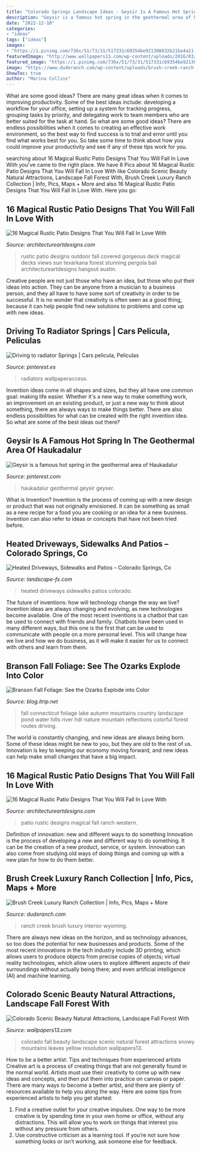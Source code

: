 ```yaml
---
title: "Colorado Springs Landscape Ideas - Geysir Is A Famous Hot Spring In The Geothermal Area Of Haukadalur"
description: "Geysir is a famous hot spring in the geothermal area of haukadalur"
date: "2022-12-10"
categories:
- "ideas"
tags: ["ideas"]
images:
- "https://i.pinimg.com/736x/51/73/31/517331c69354be921308832b21ba4a11--radiator-springs-radiators.jpg"
featuredImage: "http://www.wallpapers13.com/wp-content/uploads/2016/03/Colorado-scenic-beauty-natural-attractions-landscape-Fall-forest-with-yellow-leaves-icrveni-snowy-mountains.jpg"
featured_image: "https://i.pinimg.com/736x/51/73/31/517331c69354be921308832b21ba4a11--radiator-springs-radiators.jpg"
image: "https://www.duderanch.com/wp-content/uploads/brush-creek-ranch-interior.jpg"
ShowToc: true
author: "Marina Collins"
---
```



What are some good ideas?
There are many great ideas when it comes to improving productivity. Some of the best ideas include: developing a workflow for your office, setting up a system for tracking progress, grouping tasks by priority, and delegating work to team members who are better suited for the task at hand. So what are some good ideas? There are endless possibilities when it comes to creating an effective work environment, so the best way to find success is to trial and error until you find what works best for you. So take some time to think about how you could improve your productivity and see if any of these tips work for you.

	

		
searching about 16 Magical Rustic Patio Designs That You Will Fall In Love With you've came to the right place. We have 8 Pics about 16 Magical Rustic Patio Designs That You Will Fall In Love With like Colorado Scenic Beauty Natural Attractions, Landscape Fall Forest With, Brush Creek Luxury Ranch Collection | Info, Pics, Maps + More and also 16 Magical Rustic Patio Designs That You Will Fall In Love With. Here you go:
		
    
## 16 Magical Rustic Patio Designs That You Will Fall In Love With

<img loading=lazy src="https://www.architectureartdesigns.com/wp-content/uploads/2016/10/16-Magical-Rustic-Patio-Designs-That-You-Will-Fall-In-Love-With-10.jpg" onerror="this.onerror=null;this.src='https://tse1.mm.bing.net/th?id=OIP.n8m92CNtwqeV5OEI5QBn0AHaE8&amp;pid=15.1';" alt="16 Magical Rustic Patio Designs That You Will Fall In Love With">

_Source: architectureartdesigns.com_

>rustic patio designs outdoor fall covered gorgeous deck magical decks views sun texarkana forest stunning pergola bali architectureartdesigns hangout austin. 

	

Creative people are not just those who have an idea, but those who put their ideas into action. They can be anyone from a musician to a business person, and they all have to have some sort of creativity in order to be successful. It is no wonder that creativity is often seen as a good thing, because it can help people find new solutions to problems and come up with new ideas.

    
## Driving To Radiator Springs | Cars Pelicula, Peliculas

<img loading=lazy src="https://i.pinimg.com/736x/51/73/31/517331c69354be921308832b21ba4a11--radiator-springs-radiators.jpg" onerror="this.onerror=null;this.src='https://tse2.mm.bing.net/th?id=OIP.diFW9ZNXb6aOjuRivTDyugE8DF&amp;pid=15.1';" alt="Driving to radiator Springs | Cars pelicula, Peliculas">

_Source: pinterest.es_

>radiators wallpaperaccess. 

	

Invention ideas come in all shapes and sizes, but they all have one common goal: making life easier. Whether it's a new way to make something work, an improvement on an existing product, or just a new way to think about something, there are always ways to make things better. There are also endless possibilities for what can be created with the right invention idea. So what are some of the best ideas out there?

    
## Geysir Is A Famous Hot Spring In The Geothermal Area Of Haukadalur

<img loading=lazy src="https://i.pinimg.com/736x/ec/e9/98/ece998a7a1c019d68acc27c9e00db9df.jpg" onerror="this.onerror=null;this.src='https://tse1.mm.bing.net/th?id=OIP.VHCQ21Dq_df4rd-u_b3AHwHaHa&amp;pid=15.1';" alt="Geysir is a famous hot spring in the geothermal area of Haukadalur">

_Source: pinterest.com_

>haukadalur geothermal geysir geyser. 

	

What is Invention?
Invention is the process of coming up with a new design or product that was not originally envisioned. It can be something as small as a new recipe for a food you are cooking or an idea for a new business. Invention can also refer to ideas or concepts that have not been tried before.

    
## Heated Driveways, Sidewalks And Patios – Colorado Springs, Co

<img loading=lazy src="https://www.landscape-fx.com/wp-content/uploads/2020/11/ss_heated_driveways_07.jpg" onerror="this.onerror=null;this.src='https://tse4.mm.bing.net/th?id=OIP.D52YflzyXx6w66rd0EsM8wHaEY&amp;pid=15.1';" alt="Heated Driveways, Sidewalks and Patios – Colorado Springs, Co">

_Source: landscape-fx.com_

>heated driveways sidewalks patios colorado. 

	

The future of inventions: how will technology change the way we live?
Invention ideas are always changing and evolving, as new technologies become available. One of the most recent inventions is a chatbot that can be used to connect with friends and family. Chatbots have been used in many different ways, but this one is the first that can be used to communicate with people on a more personal level. This will change how we live and how we do business, as it will make it easier for us to connect with others and learn from them.

    
## Branson Fall Foliage: See The Ozarks Explode Into Color

<img loading=lazy src="https://blog.itrip.net/wp-content/uploads/2013/09/branson-fall-foliage-itrip-vacations.jpg" onerror="this.onerror=null;this.src='https://tse4.mm.bing.net/th?id=OIP.URHTdT2gVjrO9Aq0hoePzgHaEJ&amp;pid=15.1';" alt="Branson Fall Foliage: See the Ozarks Explode into Color">

_Source: blog.itrip.net_

>fall connecticut foliage lake autumn mountains country landscape pond water hills river hdr nature mountain reflections colorful forest routes driving. 

	

The world is constantly changing, and new ideas are always being born. Some of these ideas might be new to you, but they are old to the rest of us. Innovation is key to keeping our economy moving forward, and new ideas can help make small changes that have a big impact.

    
## 16 Magical Rustic Patio Designs That You Will Fall In Love With

<img loading=lazy src="https://www.architectureartdesigns.com/wp-content/uploads/2016/10/16-Magical-Rustic-Patio-Designs-That-You-Will-Fall-In-Love-With-14-630x420.jpg" onerror="this.onerror=null;this.src='https://tse1.mm.bing.net/th?id=OIP.khSajK5RMl4bHjl2XdNzYgHaE8&amp;pid=15.1';" alt="16 Magical Rustic Patio Designs That You Will Fall In Love With">

_Source: architectureartdesigns.com_

>patio rustic designs magical fall ranch western. 

	

Definition of innovation: new and different ways to do something
Innovation is the process of developing a new and different way to do something. It can be the creation of a new product, service, or system. Innovation can also come from studying old ways of doing things and coming up with a new plan for how to do them better.

    
## Brush Creek Luxury Ranch Collection | Info, Pics, Maps + More

<img loading=lazy src="https://www.duderanch.com/wp-content/uploads/brush-creek-ranch-interior.jpg" onerror="this.onerror=null;this.src='https://tse4.mm.bing.net/th?id=OIP.t8irS9lrJKZZ3LCyJVhuqgHaE-&amp;pid=15.1';" alt="Brush Creek Luxury Ranch Collection | Info, Pics, Maps + More">

_Source: duderanch.com_

>ranch creek brush luxury interior wyoming. 

	

There are always new ideas on the horizon, and as technology advances, so too does the potential for new businesses and products. Some of the most recent innovations in the tech industry include 3D printing, which allows users to produce objects from precise copies of objects; virtual reality technologies, which allow users to explore different aspects of their surroundings without actually being there; and even artificial intelligence (AI) and machine learning.

    
## Colorado Scenic Beauty Natural Attractions, Landscape Fall Forest With

<img loading=lazy src="http://www.wallpapers13.com/wp-content/uploads/2016/03/Colorado-scenic-beauty-natural-attractions-landscape-Fall-forest-with-yellow-leaves-icrveni-snowy-mountains.jpg" onerror="this.onerror=null;this.src='https://tse2.mm.bing.net/th?id=OIP.xJnDkA4kpX95hSwBLS-RdAHaEo&amp;pid=15.1';" alt="Colorado Scenic Beauty Natural Attractions, Landscape Fall Forest With">

_Source: wallpapers13.com_

>colorado fall beauty landscape scenic natural forest attractions snowy mountains leaves yellow resolution wallpapers13. 

	

How to be a better artist: Tips and techniques from experienced artists
Creative art is a process of creating things that are not generally found in the normal world. Artists must use their creativity to come up with new ideas and concepts, and then put them into practice on canvas or paper. There are many ways to become a better artist, and there are plenty of resources available to help you along the way. Here are some tips from experienced artists to help you get started: 
1. Find a creative outlet for your creative impulses. One way to be more creative is by spending time in your own home or office, without any distractions. This will allow you to work on things that interest you without any pressure from others. 
2. Use constructive criticism as a learning tool. If you’re not sure how something looks or isn’t working, ask someone else for feedback.

